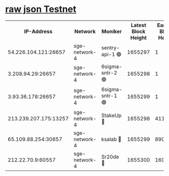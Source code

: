 
[raw json Testnet](https://rpc-check.sget.stavr.tech/sget/rpc-sget-result.json)
=


<table><tr><th>IP-Address</th><th>Network</th><th>Moniker</th><th>Latest Block Height</th><th>Earliest Block Height</th><th>Catching Up</th><th>Tx Index</th><th>Voting Power</th><th>Scan Time</th></tr><tr><td>54.226.104.121:26657</td><td>sge-network-4</td><td>sentry-api-1 🟢</td><td>1655297</td><td>1</td><td>False</td><td>on</td><td>0</td><td>2024-02-20T11:59:24.800261716UTC</td></tr><tr><td>3.208.94.29:26657</td><td>sge-network-4</td><td>6sigma-sntr-2 🟢</td><td>1655298</td><td>1</td><td>False</td><td>on</td><td>0</td><td>2024-02-20T11:59:34.892727756UTC</td></tr><tr><td>3.93.36.178:26657</td><td>sge-network-4</td><td>6sigma-sntr-1 🟢</td><td>1655299</td><td>1</td><td>False</td><td>on</td><td>0</td><td>2024-02-20T11:59:37.609842963UTC</td></tr><tr><td>213.239.207.175:13257</td><td>sge-network-4</td><td>StakeUp 🔴</td><td>1655298</td><td>411001</td><td>False</td><td>off</td><td>100</td><td>2024-02-20T11:59:33.947799018UTC</td></tr><tr><td>65.109.88.254:30657</td><td>sge-network-4</td><td>ksalab 🔴</td><td>1655299</td><td>890001</td><td>False</td><td>off</td><td>2181</td><td>2024-02-20T11:59:40.095444991UTC</td></tr><tr><td>212.22.70.9:60557</td><td>sge-network-4</td><td>Sr20de 🔴</td><td>1655300</td><td>1608978</td><td>False</td><td>on</td><td>104</td><td>2024-02-20T11:59:42.680061049UTC</td></tr></table>
